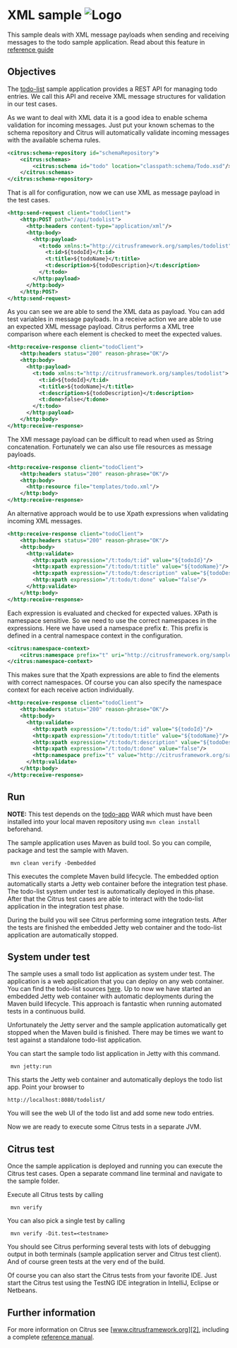 XML sample ![Logo][1]
==============

This sample deals with XML message payloads when sending and receiving messages to the todo sample
application. Read about this feature in [reference guide][4]

Objectives
---------

The [todo-list](../todo-app/README.md) sample application provides a REST API for managing todo entries.
We call this API and receive XML message structures for validation in our test cases.

As we want to deal with XML data it is a good idea to enable schema validation for incoming messages. Just put your
known schemas to the schema repository and Citrus will automatically validate incoming messages with the available schema rules.

```xml
<citrus:schema-repository id="schemaRepository">
    <citrus:schemas>
        <citrus:schema id="todo" location="classpath:schema/Todo.xsd"/>
    </citrus:schemas>
</citrus:schema-repository>
```

That is all for configuration, now we can use XML as message payload in the test cases.
    
```xml
<http:send-request client="todoClient">
    <http:POST path="/api/todolist">
      <http:headers content-type="application/xml"/>
      <http:body>
        <http:payload>
          <t:todo xmlns:t="http://citrusframework.org/samples/todolist">
            <t:id>${todoId}</t:id>
            <t:title>${todoName}</t:title>
            <t:description>${todoDescription}</t:description>
          </t:todo>
        </http:payload>
      </http:body>
    </http:POST>
</http:send-request>
```
        
As you can see we are able to send the XML data as payload. You can add test variables in message payloads. In a receive 
action we are able to use an expected XML message payload. Citrus performs a XML tree comparison where each element is checked to meet
the expected values.

```xml
<http:receive-response client="todoClient">
    <http:headers status="200" reason-phrase="OK"/>
    <http:body>
      <http:payload>
        <t:todo xmlns:t="http://citrusframework.org/samples/todolist">
          <t:id>${todoId}</t:id>
          <t:title>${todoName}</t:title>
          <t:description>${todoDescription}</t:description>
          <t:done>false</t:done>
        </t:todo>
      </http:payload>
    </http:body>
</http:receive-response>
```

The XMl message payload can be difficult to read when used as String concatenation. Fortunately we can also use file resources as message
payloads.

```xml
<http:receive-response client="todoClient">
    <http:headers status="200" reason-phrase="OK"/>
    <http:body>
      <http:resource file="templates/todo.xml"/>
    </http:body>
</http:receive-response>    
```
        
An alternative approach would be to use Xpath expressions when validating incoming XML messages.

```xml
<http:receive-response client="todoClient">
    <http:headers status="200" reason-phrase="OK"/>
    <http:body>
      <http:validate>
        <http:xpath expression="/t:todo/t:id" value="${todoId}"/>
        <http:xpath expression="/t:todo/t:title" value="${todoName}"/>
        <http:xpath expression="/t:todo/t:description" value="${todoDescription}"/>
        <http:xpath expression="/t:todo/t:done" value="false"/>
      </http:validate>
    </http:body>
</http:receive-response>
```
        
Each expression is evaluated and checked for expected values. XPath is namespace sensitive. So we need to use the correct namespaces
in the expressions. Here we have used a namespace prefix ***t:***. This prefix is defined in a central namespace context in the configuration.
       
```xml
<citrus:namespace-context>
    <citrus:namespace prefix="t" uri="http://citrusframework.org/samples/todolist"/>
</citrus:namespace-context>
```
       
This makes sure that the Xpath expressions are able to find the elements with correct namespaces. Of course you can also specify the 
namespace context for each receive action individually.       
        
```xml
<http:receive-response client="todoClient">
    <http:headers status="200" reason-phrase="OK"/>
    <http:body>
      <http:validate>
        <http:xpath expression="/t:todo/t:id" value="${todoId}"/>
        <http:xpath expression="/t:todo/t:title" value="${todoName}"/>
        <http:xpath expression="/t:todo/t:description" value="${todoDescription}"/>
        <http:xpath expression="/t:todo/t:done" value="false"/>
        <http:namespace prefix="t" value="http://citrusframework.org/samples/todolist"/>
      </http:validate>
    </http:body>
</http:receive-response>
```
                
Run
---------

**NOTE:** This test depends on the [todo-app](../todo-app/) WAR which must have been installed into your local maven repository using `mvn clean install` beforehand.

The sample application uses Maven as build tool. So you can compile, package and test the
sample with Maven.
 
     mvn clean verify -Dembedded
    
This executes the complete Maven build lifecycle. The embedded option automatically starts a Jetty web
container before the integration test phase. The todo-list system under test is automatically deployed in this phase.
After that the Citrus test cases are able to interact with the todo-list application in the integration test phase.

During the build you will see Citrus performing some integration tests.
After the tests are finished the embedded Jetty web container and the todo-list application are automatically stopped.

System under test
---------

The sample uses a small todo list application as system under test. The application is a web application
that you can deploy on any web container. You can find the todo-list sources [here](../todo-app). Up to now we have started an 
embedded Jetty web container with automatic deployments during the Maven build lifecycle. This approach is fantastic 
when running automated tests in a continuous build.
  
Unfortunately the Jetty server and the sample application automatically get stopped when the Maven build is finished. 
There may be times we want to test against a standalone todo-list application.  

You can start the sample todo list application in Jetty with this command.

     mvn jetty:run

This starts the Jetty web container and automatically deploys the todo list app. Point your browser to
 
    http://localhost:8080/todolist/

You will see the web UI of the todo list and add some new todo entries.

Now we are ready to execute some Citrus tests in a separate JVM.

Citrus test
---------

Once the sample application is deployed and running you can execute the Citrus test cases.
Open a separate command line terminal and navigate to the sample folder.

Execute all Citrus tests by calling

     mvn verify

You can also pick a single test by calling

     mvn verify -Dit.test=<testname>

You should see Citrus performing several tests with lots of debugging output in both terminals (sample application server
and Citrus test client). And of course green tests at the very end of the build.

Of course you can also start the Citrus tests from your favorite IDE.
Just start the Citrus test using the TestNG IDE integration in IntelliJ, Eclipse or Netbeans.

Further information
---------

For more information on Citrus see [www.citrusframework.org][2], including
a complete [reference manual][3].

 [1]: https://citrusframework.org/img/brand-logo.png "Citrus"
 [2]: https://citrusframework.org
 [3]: https://citrusframework.org/reference/html/
 [4]: https://citrusframework.org/reference/html#validation-xml

